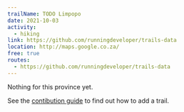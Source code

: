 ```yaml
---
trailName: TODO Limpopo
date: 2021-10-03
activity:
  - hiking
link: https://github.com/runningdeveloper/trails-data
location: http://maps.google.co.za/
free: true
routes: 
  - https://github.com/runningdeveloper/trails-data
---
```


Nothing for this province yet.

See the [contibution guide](CONTRIBUTING.md) to find out how to add a trail.